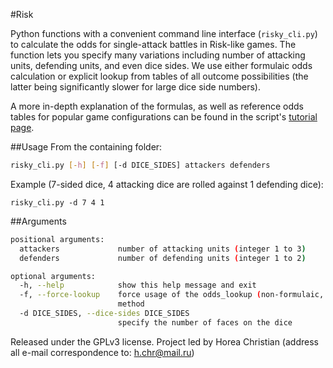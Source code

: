 #Risk

Python functions with a convenient command line interface (`risky_cli.py`) to calculate the odds for single-attack battles in Risk-like games.
The function lets you specify many variations including number of attacking units, defending units, and even dice sides.
We use either formulaic odds calculation or explicit lookup from tables of all outcome possibilities (the latter being significantly slower for large dice side numbers).

A more in-depth explanation of the formulas, as well as reference odds tables for popular game configurations can be found in the script's [tutorial page](http://chymeric.eu/blog/2014/07/23/per-attack-risk-dice-odds/). 

##Usage
From the containing folder:

```bash 
risky_cli.py [-h] [-f] [-d DICE_SIDES] attackers defenders
```

Example (7-sided dice, 4 attacking dice are rolled against 1 defending dice):

```
risky_cli.py -d 7 4 1
```

##Arguments

```bash
positional arguments:
  attackers             number of attacking units (integer 1 to 3)
  defenders             number of defending units (integer 1 to 2)

optional arguments:
  -h, --help            show this help message and exit
  -f, --force-lookup    force usage of the odds_lookup (non-formulaic, slow)
                        method
  -d DICE_SIDES, --dice-sides DICE_SIDES
                        specify the number of faces on the dice
```

Released under the GPLv3 license.
Project led by Horea Christian (address all e-mail correspondence to: h.chr@mail.ru)
